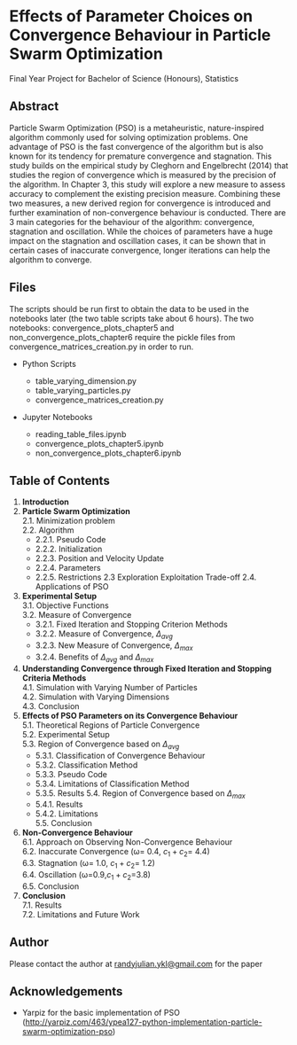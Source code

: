 # Effects of Parameter Choices on Convergence Behaviour in Particle Swarm Optimization
Final Year Project for Bachelor of Science (Honours), Statistics

## Abstract
Particle Swarm Optimization (PSO) is a metaheuristic, nature-inspired algorithm commonly used for solving optimization problems. One advantage of PSO is the fast convergence of the algorithm but is also known for its tendency for premature convergence and stagnation. This study builds on the empirical study by Cleghorn and Engelbrecht (2014) that studies the region of convergence which is measured by the precision of the algorithm. In Chapter 3, this study will explore a new measure to assess accuracy to complement the existing precision measure. Combining these two measures, a new derived region for convergence is introduced and further examination of non-convergence behaviour is conducted. There are 3 main categories for the behaviour of the algorithm: convergence, stagnation and oscillation. While the choices of parameters have a huge impact on the stagnation and oscillation cases, it can be shown that in certain cases of inaccurate convergence, longer iterations can help the algorithm to converge.

## Files
The scripts should be run first to obtain the data to be used in the notebooks later (the two table scripts take about 6 hours). The two notebooks: convergence_plots_chapter5 and non_convergence_plots_chapter6 require the pickle files from convergence_matrices_creation.py in order to run.

* Python Scripts
    * table_varying_dimension.py
    * table_varying_particles.py
    * convergence_matrices_creation.py

* Jupyter Notebooks
    * reading_table_files.ipynb
    * convergence_plots_chapter5.ipynb
    * non_convergence_plots_chapter6.ipynb

## Table of Contents
1. **Introduction**  
2. **Particle Swarm Optimization**  
    2.1. Minimization problem  
    2.2. Algorithm  
     * 2.2.1. Pseudo Code  
     * 2.2.2. Initialization  
     * 2.2.3. Position and Velocity Update
     * 2.2.4. Parameters
     * 2.2.5. Restrictions
    2.3 Exploration Exploitation Trade-off
    2.4. Applications of PSO
3. **Experimental Setup**  
    3.1. Objective Functions  
    3.2. Measure of Convergence  
     * 3.2.1. Fixed Iteration and Stopping Criterion Methods
     * 3.2.2. Measure of Convergence, $\Delta_{avg}$
     * 3.2.3. New Measure of Convergence, $\Delta_{max}$
     * 3.2.4. Benefits of $\Delta_{avg}$ and $\Delta_{max}$
4. **Understanding Convergence through Fixed Iteration and Stopping Criteria Methods**  
    4.1. Simulation with Varying Number of Particles  
    4.2. Simulation with Varying Dimensions  
    4.3. Conclusion  
5. **Effects of PSO Parameters on its Convergence Behaviour**  
    5.1. Theoretical Regions of Particle Convergence  
    5.2. Experimental Setup  
    5.3. Region of Convergence based on $\Delta_{avg}$  
     * 5.3.1. Classification of Convergence Behaviour
     * 5.3.2. Classification Method
     * 5.3.3. Pseudo Code
     * 5.3.4. Limitations of Classification Method
     * 5.3.5. Results
    5.4. Region of Convergence based on $\Delta_{max}$  
     * 5.4.1. Results  
     * 5.4.2. Limitations  
    5.5. Conclusion   
6. **Non-Convergence Behaviour**  
    6.1. Approach on Observing Non-Convergence Behaviour  
    6.2. Inaccurate Convergence (ω= 0.4, $c_1+c_2$= 4.4)  
    6.3. Stagnation (ω= 1.0, $c_1+c_2$= 1.2)  
    6.4. Oscillation (ω=0.9,$c_1+c_2$=3.8)  
    6.5. Conclusion  
7. **Conclusion**  
    7.1. Results   
    7.2. Limitations and Future Work  


## Author
Please contact the author at randyjulian.ykl@gmail.com for the paper

## Acknowledgements
* Yarpiz for the basic implementation of PSO (http://yarpiz.com/463/ypea127-python-implementation-particle-swarm-optimization-pso)
